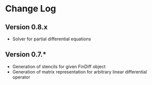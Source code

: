 # Change Log

## Version 0.8.x

- Solver for partial differential equations

## Version 0.7.*

- Generation of stencils for given FinDiff object
- Generation of matrix representation for arbitrary linear differential operator
